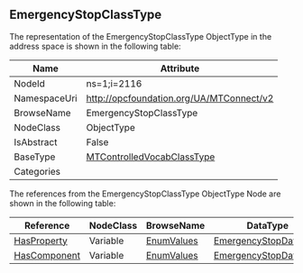 <!-- objecttype -->
## EmergencyStopClassType
  
<!-- end of text -->
The representation of the EmergencyStopClassType ObjectType in the address space is shown in the following table:  

|Name|Attribute|
|---|---|
|NodeId|ns=1;i=2116|
|NamespaceUri|http://opcfoundation.org/UA/MTConnect/v2|
|BrowseName|EmergencyStopClassType|
|NodeClass|ObjectType|
|IsAbstract|False|
|BaseType|[MTControlledVocabClassType](../../ObjectTypes/MTControlledVocabClassType/readme.md)|
|Categories||

The references from the EmergencyStopClassType ObjectType Node are shown in the following table:  

|Reference|NodeClass|BrowseName|DataType|TypeDefinition|ModellingRule|
|---|---|---|---|---|---|
|[HasProperty](../../../Core/Part3/ReferenceTypes/HasProperty/readme.md)|Variable|[EnumValues](#EnumValues)|[EmergencyStopDataType](../../DataTypes/EmergencyStopDataType/readme.md)|[EmergencyStopDataType](../../DataTypes/EmergencyStopDataType/readme.md)|[Mandatory](../../../Core/Objects/Mandatory/readme.md)|
|[HasComponent](../../../Core/Part3/ReferenceTypes/HasComponent/readme.md)|Variable|[EnumValues](#EnumValues)|[EmergencyStopDataType](../../DataTypes/EmergencyStopDataType/readme.md)|[EmergencyStopDataType](../../DataTypes/EmergencyStopDataType/readme.md)|[Mandatory](../../../Core/Objects/Mandatory/readme.md)|


